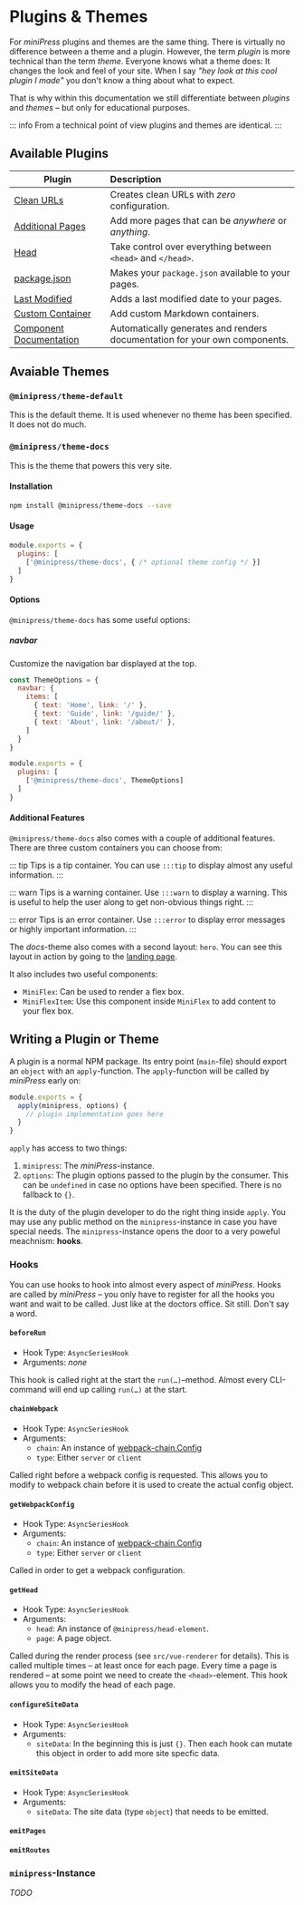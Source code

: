 # Plugins & Themes
For *miniPress* plugins and themes are the same thing. There is virtually no difference between a theme and a plugin. However, the term *plugin* is more technical than the term *theme*. Everyone knows what a theme does: It changes the look and feel of your site. When I say *"hey look at this cool plugin I made"* you don't know a thing about what to expect.

That is why within this documentation we still differentiate between *plugins* and *themes* – but only for educational purposes.

::: info
From a technical point of view plugins and themes are identical.
:::

## Available Plugins

| Plugin        | Description |
| ------------- | :------------- |
| [Clean URLs](./clean-urls.md) | Creates clean URLs with *zero* configuration. |
| [Additional Pages](./additional-pages.md) | Add more pages that can be *anywhere* or *anything*. |
| [Head](./head.md) | Take control over everything between `<head>` and `</head>`. |
| [package.json](./package-json.md) | Makes your `package.json` available to your pages. |
| [Last Modified](./last-modified.md) | Adds a last modified date to your pages. |
| [Custom Container](./custom-container.md) | Add custom Markdown containers. |
| [Component Documentation](./component-documentation.md) | Automatically generates and renders documentation for your own components. |

## Avaiable Themes

### `@minipress/theme-default`
This is the default theme. It is used whenever no theme has been specified. It does not do much.

### `@minipress/theme-docs`
This is the theme that powers this very site.

#### Installation

``` sh
npm install @minipress/theme-docs --save
```

#### Usage

``` js
module.exports = {
  plugins: [
    ['@minipress/theme-docs', { /* optional theme config */ }]
  ]
}
```

#### Options
`@minipress/theme-docs` has some useful options:

##### navbar

Customize the navigation bar displayed at the top.

```js
const ThemeOptions = {
  navbar: {
    items: [
      { text: 'Home', link: '/' },
      { text: 'Guide', link: '/guide/' },
      { text: 'About', link: '/about/' },
    ]
  }
}

module.exports = {
  plugins: [
    ['@minipress/theme-docs', ThemeOptions]
  ]
}
```


#### Additional Features
`@minipress/theme-docs` also comes with a couple of additional features. There are three custom containers you can choose from:

::: tip
Tips is a tip container.
You can use `:::tip` to display almost any useful information.
:::

::: warn
Tips is a warning container.
Use `:::warn` to display a warning. This is useful to help the user along to get non-obvious things right.
:::

::: error
Tips is an error container.
Use `:::error` to display error messages or highly important information.
:::

The *docs*-theme also comes with a second layout: `hero`. You can see this layout in action by going to the [landing page](/).

It also includes two useful components:

- `MiniFlex`: Can be used to render a flex box.
- `MiniFlexItem`: Use this component inside `MiniFlex` to add content to your flex box.

## Writing a Plugin or Theme

A plugin is a normal NPM package. Its entry point (`main`-file) should export an `object` with an `apply`-function. The `apply`-function will be called by *miniPress* early on:


```js
module.exports = {
  apply(minipress, options) {
    // plugin implementation goes here
  }
}
```

`apply` has access to two things:

1. `minipress`: The *miniPress*-instance.
2. `options`: The plugin options passed to the plugin by the consumer. This can be `undefined` in case no options have been specified. There is no fallback to `{}`.

It is the duty of the plugin developer to do the right thing inside `apply`. You may use any public method on the `minipress`-instance in case you have special needs. The `minipress`-instance opens the door to a very poweful meachnism: **hooks**.

### Hooks
You can use hooks to hook into almost every aspect of *miniPress*. Hooks are called by *miniPress* – you only have to register for all the hooks you want and wait to be called. Just like at the doctors office. Sit still. Don't say a word.

#### `beforeRun`
- Hook Type: `AsyncSeriesHook`
- Arguments: *none*

This hook is called right at the start the `run(…)`–method. Almost every CLI-command will end up calling `run(…)` at the start.

#### `chainWebpack`
- Hook Type: `AsyncSeriesHook`
- Arguments:
  - `chain`: An instance of [webpack-chain.Config](https://github.com/neutrinojs/webpack-chain)
  - `type`: Either `server` or `client`

Called right before a webpack config is requested. This allows you to modify to webpack chain before it is used to create the actual config object.

#### `getWebpackConfig`
- Hook Type: `AsyncSeriesHook`
- Arguments:
  - `chain`: An instance of [webpack-chain.Config](https://github.com/neutrinojs/webpack-chain)
  - `type`: Either `server` or `client`

Called in order to get a webpack configuration.

#### `getHead`
- Hook Type: `AsyncSeriesHook`
- Arguments:
  - `head`: An instance of `@minipress/head-element`.
  - `page`: A page object.

Called during the render process (see `src/vue-renderer` for details). This is called multiple times – at least once for each page. Every time a page is rendered – at some point we need to create the `<head>`-element. This hook allows you to modify the head of each page.

#### `configureSiteData`
- Hook Type: `AsyncSeriesHook`
- Arguments:
  - `siteData`: In the beginning this is just `{}`. Then each hook can mutate this object in order to add more site specfic data.

#### `emitSiteData`
- Hook Type: `AsyncSeriesHook`
- Arguments:
  - `siteData`: The site data (type `object`) that needs to be emitted.

#### `emitPages`
#### `emitRoutes`



### `minipress`-Instance

*TODO*

